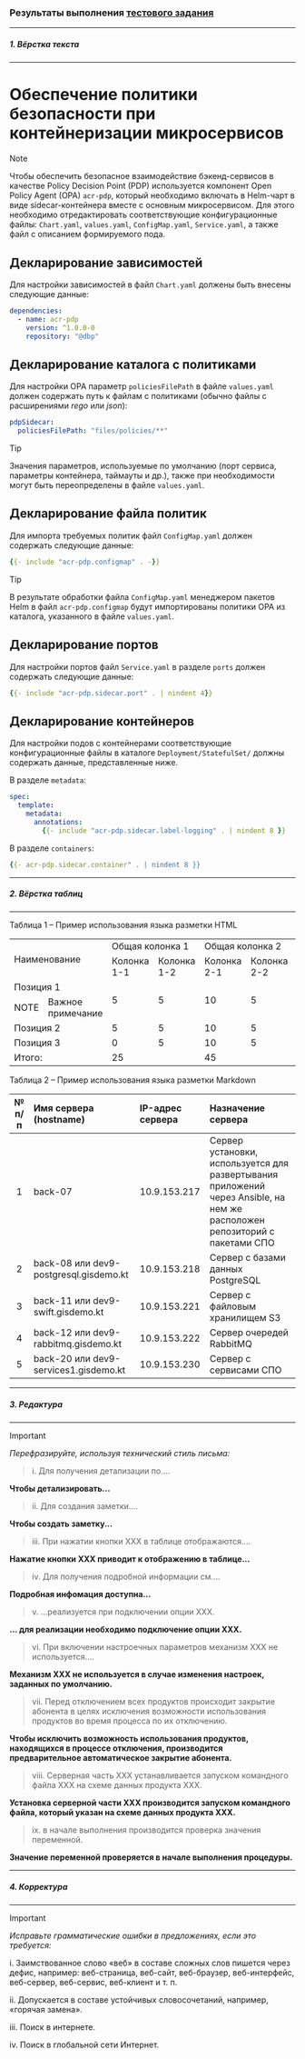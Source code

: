 ### Результаты выполнения [тестового задания](https://www.example.com)

---

##### 1. Вёрстка текста
---

# Обеспечение политики безопасности при контейнеризации микросервисов

> [!NOTE]
Чтобы обеспечить безопасное взаимодействие бэкенд-сервисов в качестве Policy Decision Point (PDP) используется компонент Open Policy Agent (OPA) `acr-pdp`, который необходимо включать в Helm-чарт в виде sidecar-контейнера вместе с основным микросервисом.
Для этого необходимо отредактировать соответствующие конфигурационные файлы: `Chart.yaml`, `values.yaml`, `ConfigMap.yaml`, `Service.yaml`, а также файл с описанием формируемого пода.

## Декларирование зависимостей
Для настройки зависимостей в файл `Chart.yaml` должены быть внесены следующие данные:
```yml
dependencies:
  - name: acr-pdp
    version: ^1.0.0-0
    repository: "@dbp"
```
## Декларирование каталога с политиками
Для настройки ОРА параметр `policiesFilePath` в файле `values.yaml` должен содержать путь к файлам с политиками (обычно файлы с расширениями *rego* или *json*):
```yml
pdpSidecar:
  policiesFilePath: "files/policies/**"
```
> [!TIP]
Значения параметров, используемые по умолчанию (порт сервиса, параметры контейнера, таймауты и др.), также при необходимости могут быть переопределены в файле `values.yaml`.
## Декларирование файла политик
Для импорта требуемых политик файл `ConfigMap.yaml` должен содержать следующие данные:
```yml
{{- include "acr-pdp.configmap" . -}}
```
> [!TIP]
В результате обработки файла `ConfigMap.yaml` менеджером пакетов Helm в файл `acr-pdp.configmap` будут импортированы политики OPA из каталога, указанного в файле `values.yaml`.
## Декларирование портов
Для настройки портов файл `Service.yaml` в разделе `ports` должен содержать следующие данные:
```yml
{{- include "acr-pdp.sidecar.port" . | nindent 4}}
```
## Декларирование контейнеров
Для настройки подов с контейнерами соответствующие конфигурационные файлы в каталоге `Deployment/StatefulSet/` должны содержать данные, представленные ниже.

В разделе `metadata`:
```yml
spec:
  template:
    metadata:
      annotations:
        {{- include "acr-pdp.sidecar.label-logging" . | nindent 8 }}
```
В разделе `containers`:
```yml
{{- acr-pdp.sidecar.container" . | nindent 8 }}
```

---

##### 2. Вёрстка таблиц
---

Таблица 1 – Пример использования языка разметки HTML

<table>
	<tbody>
		<tr>
			<td colspan="2" rowspan="2">Наименование</td>
			<td colspan="2">Общая колонка 1</td>
			<td colspan="2">Общая колонка 2</td>
			<td rowspan="2">Колонка 3</td>
		</tr>
		<tr>
			<td>Колонка 1-1</td>
			<td>Колонка 1-2</td>
			<td>Колонка 2-1</td>
			<td>Колонка 2-2</td>
		</tr>
		<tr>
			<td colspan="2">Позиция 1</td>
			<td rowspan="2">5</td>
			<td rowspan="2">5</td>
			<td rowspan="2">10</td>
			<td rowspan="2">5</td>
			<td rowspan="2">25</td>
		</tr>
		<tr>
			<td>NOTE</td>
			<td>Важное примечание</td>
		</tr>
		<tr>
			<td colspan="2">Позиция 2</td>
			<td>5</td>
			<td>5</td>
			<td>10</td>
			<td>5</td>
			<td>25</td>
		</tr>
		<tr>
			<td colspan="2">Позиция 3</td>
			<td>0</td>
			<td>5</td>
			<td>10</td>
			<td>5</td>
			<td>20</td>
		</tr>
		<tr>
			<td colspan="2">Итого:</td>
			<td colspan="2">25</td>
			<td colspan="2">45</td>
			<td>70</td>
		</tr>
	</tbody>
</table>

Таблица 2 – Пример использования языка разметки Markdown

| № п/п | Имя сервера (hostname) | IP-адрес сервера | Назначение сервера |
|:-----:|:-----------------------|:-----------------|:-------------------|
| 1 | back-07 | 10.9.153.217 | Сервер установки, используется для развертывания приложений через Ansible, на нем же расположен репозиторий с пакетами СПО |
| 2 | back-08 или dev9-postgresql.gisdemo.kt | 10.9.153.218 | Сервер с базами данных PostgreSQL |
| 3 | back-11 или dev9-swift.gisdemo.kt | 10.9.153.221 | Сервер с файловым хранилищем S3 |
| 4 | back-12 или dev9-rabbitmq.gisdemo.kt | 10.9.153.222 | Сервер очередей RabbitMQ |
| 5 | back-20 или dev9-services1.gisdemo.kt | 10.9.153.230 | Сервер с сервисами СПО |

---

##### 3. Редактура
---

> [!IMPORTANT]
>*Перефразируйте, используя технический стиль письма:*

>i. Для получения детализации по….

**Чтобы детализировать...**

>ii. Для создания заметки….

**Чтобы создать заметку...**

>iii. При нажатии кнопки XXX в таблице отображаются….

**Нажатие кнопки ХХХ приводит к отображению в таблице...**

>iv. Для получения подробной информации см….

**Подробная инфомация доступна...**

>v. …реализуется при подключении опции XXX.

**... для реализации необходимо подключение опции ХХХ.**

>vi. При включении настроечных параметров механизм XXX не используется….

**Механизм ХХХ не используется в случае изменения настроек, заданных по умолчанию.**

>vii. Перед отключением всех продуктов происходит закрытие абонента в целях исключения возможности использования продуктов во время процесса по их отключению.

**Чтобы исключить возможность использования продуктов, находящихся в процессе отключения, производится предварительное автоматическое закрытие абонента.**

>viii. Серверная часть XXX устанавливается запуском командного файла XXX на схеме данных продукта XXX.

**Установка серверной части ХХХ производится запуском командного файла, который указан на схеме данных продукта XXX.**

>ix. в начале выполнения производится проверка значения переменной.

**Значение переменной проверяется в начале выполнения процедуры.**

---
##### 4. Корректура
---

>[!IMPORTANT]
>*Исправьте грамматические ошибки в предложениях, если это требуется:*

i. Заимствованное слово «веб» в составе сложных слов пишется через дефис, например: веб-страница, веб-сайт, веб-браузер, веб-интерфейс, веб-сервер, веб-сервис, веб-клиент и т. п.

ii. Допускается в составе устойчивых словосочетаний, например, «горячая замена».

iii. Поиск в интернете.

iv. Поиск в глобальной сети Интернет.
